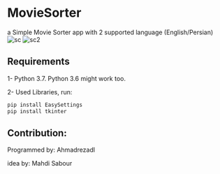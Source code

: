 # MovieSorter
a Simple Movie Sorter app with 2 supported language (English/Persian)
![sc](http://s7.picofile.com/file/8376868168/ScreenShot.jpg)
![sc2](http://s6.picofile.com/file/8376868534/sc.jpg)

## Requirements
1- Python 3.7. Python 3.6 might work too.

2- Used Libraries, run:
```bash
pip install EasySettings
pip install tkinter
```
## Contribution:
Programmed by: Ahmadrezadl

idea by: Mahdi Sabour
